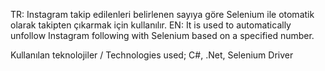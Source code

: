 TR: Instagram takip edilenleri belirlenen sayıya göre Selenium ile otomatik olarak takipten çıkarmak için kullanılır.
EN: It is used to automatically unfollow Instagram following with Selenium based on a specified number.

Kullanılan teknolojiler / Technologies used;
C#, .Net, Selenium Driver


